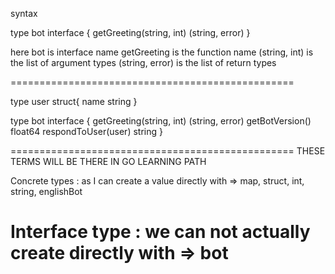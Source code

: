 syntax


type bot interface {
  getGreeting(string, int) (string, error)
}

here bot is interface name
getGreeting is the function name
(string, int) is the list of argument types
(string, error) is the list of return types

=================================================

type user struct{
  name string
}

type bot interface {
  getGreeting(string, int) (string, error)
  getBotVersion() float64
  respondToUser(user) string
}

=================================================
THESE TERMS WILL BE THERE IN GO LEARNING PATH

Concrete types : as I can create a value directly with 
=> map, struct, int, string, englishBot

Interface type : we can not actually create directly with
=> bot
=================================================
